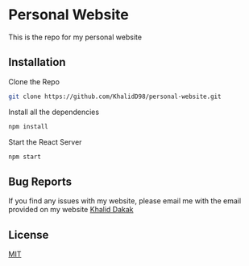 
# Personal Website

This is the repo for my personal website

## Installation

Clone the Repo

```bash
git clone https://github.com/KhalidD98/personal-website.git
```

Install all the dependencies

```bash
npm install
```

Start the React Server

```bash
npm start
```

## Bug Reports
If you find any issues with my website, please email me with the email provided on my website [Khalid Dakak](khaliddakak.com)


## License
[MIT](https://choosealicense.com/licenses/mit/)